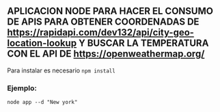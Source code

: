 ## APLICACION NODE PARA HACER EL CONSUMO DE APIS PARA OBTENER COORDENADAS DE https://rapidapi.com/dev132/api/city-geo-location-lookup Y BUSCAR LA TEMPERATURA CON EL API DE https://openweathermap.org/

Para instalar es necesario ```npm install``` 

### Ejemplo: 
 ```node app --d "New york"```